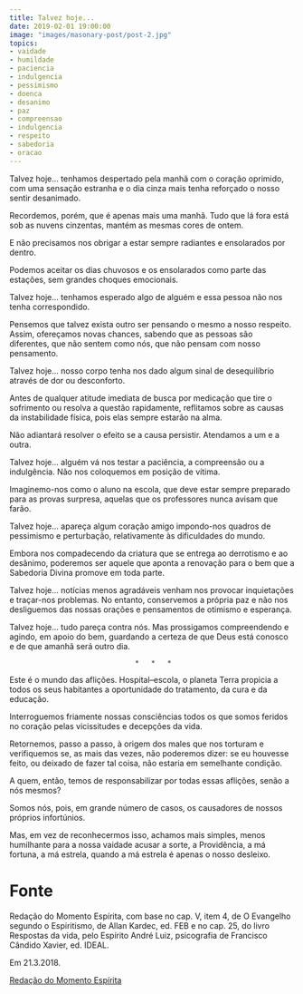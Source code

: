 ```yaml
---
title: Talvez hoje...
date: 2019-02-01 19:00:00
image: "images/masonary-post/post-2.jpg"
topics: 
- vaidade
- humildade
- paciencia
- indulgencia
- pessimismo
- doenca
- desanimo
- paz
- compreensao
- indulgencia
- respeito
- sabedoria
- oracao
---
```


Talvez hoje... tenhamos despertado pela manhã com o coração oprimido, com uma
sensação estranha e o dia cinza mais tenha reforçado o nosso sentir desanimado.

Recordemos, porém, que é apenas mais uma manhã. Tudo que lá fora está sob as
nuvens cinzentas, mantém as mesmas cores de ontem.

E não precisamos nos obrigar a estar sempre radiantes e ensolarados por dentro.

Podemos aceitar os dias chuvosos e os ensolarados como parte das estações, sem
grandes choques emocionais.

Talvez hoje... tenhamos esperado algo de alguém e essa pessoa não nos tenha
correspondido.

Pensemos que talvez exista outro ser pensando o mesmo a nosso respeito. Assim,
ofereçamos novas chances, sabendo que as pessoas são diferentes, que não sentem
como nós, que não pensam com nosso pensamento.

Talvez hoje... nosso corpo tenha nos dado algum sinal de desequilíbrio através
de dor ou desconforto.

Antes de qualquer atitude imediata de busca por medicação que tire o sofrimento
ou resolva a questão rapidamente, reflitamos sobre as causas da instabilidade
física, pois elas sempre estarão na alma.

Não adiantará resolver o efeito se a causa persistir. Atendamos a um e a outra.

Talvez hoje... alguém vá nos testar a paciência, a compreensão ou a
indulgência. Não nos coloquemos em posição de vítima.

Imaginemo-nos como o aluno na escola, que deve estar sempre preparado para as
provas surpresa, aquelas que os professores nunca avisam que farão.

Talvez hoje... apareça algum coração amigo impondo-nos quadros de pessimismo e
perturbação, relativamente às dificuldades do mundo.

Embora nos compadecendo da criatura que se entrega ao derrotismo e ao desânimo,
poderemos ser aquele que aponta a renovação para o bem que a Sabedoria Divina
promove em toda parte.

Talvez hoje... notícias menos agradáveis venham nos provocar inquietações e
traçar-nos problemas. No entanto, conservemos a própria paz e não nos
desliguemos das nossas orações e pensamentos de otimismo e esperança.

Talvez hoje... tudo pareça contra nós. Mas prossigamos compreendendo e agindo,
em apoio do bem, guardando a certeza de que Deus está conosco e de que amanhã
será outro dia.

                                   *   *   *

Este é o mundo das aflições. Hospital–escola, o planeta Terra propicia a todos
os seus habitantes a oportunidade do tratamento, da cura e da educação.

Interroguemos friamente nossas consciências todos os que somos feridos no
coração pelas vicissitudes e decepções da vida.

Retornemos, passo a passo, à origem dos males que nos torturam e verifiquemos
se, as mais das vezes, não poderemos dizer: se eu houvesse feito, ou deixado de
fazer tal coisa, não estaria em semelhante condição.

A quem, então, temos de responsabilizar por todas essas aflições, senão a nós
mesmos?

Somos nós, pois, em grande número de casos, os causadores de nossos próprios
infortúnios.

Mas, em vez de reconhecermos isso, achamos mais simples, menos humilhante para
a nossa vaidade acusar a sorte, a Providência, a má fortuna, a má estrela, 
quando a má estrela é apenas o nosso desleixo.

# Fonte
Redação do Momento Espírita, com base no cap. V, item 4,
de O Evangelho segundo o Espiritismo, de Allan Kardec, ed.
FEB e no cap. 25, do livro Respostas da vida, pelo Espírito
André Luiz, psicografia de Francisco Cândido Xavier,
ed. IDEAL.

Em 21.3.2018.

[Redação do Momento Espírita](http://momento.com.br/pt/ler_texto.php?id=5375)
